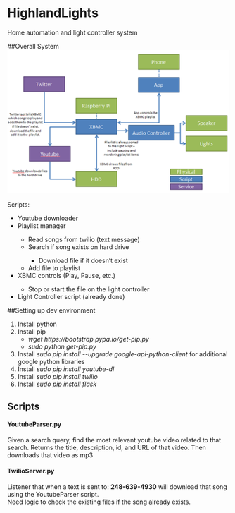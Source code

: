 # HighlandLights
Home automation and light controller system

##Overall System
![System layout](overview.png?raw=true "System Layout")
<p>
Scripts:<br>
<ul>
<li>Youtube downloader</li>
<li>Playlist manager</li><ul>
<li>Read songs from twilio (text message)</li>
<li>Search if song exists on hard drive</li><ul>
<li>Download file if it doesn’t exist</li></ul>
<li>Add file to playlist</li></ul>
<li>XBMC controls (Play, Pause, etc.)</li><ul>
<li>Stop or start the file on the light controller</li></ul>
<li>Light Controller script (already done)</li>
</ul>

##Setting up dev environment
<ol>
<li>Install python</li>
<li>Install pip<ul>
<li><i>wget https://bootstrap.pypa.io/get-pip.py</i></li>
<li><i>sudo python get-pip.py</i></li></ul>
<li>Install <i>sudo pip install --upgrade google-api-python-client</i> for additional google python libraries</li>
<li>Install <i>sudo pip install youtube-dl</i></li>
<li>Install <i>sudo pip install twilio</i></li>
<li>Install <i>sudo pip install flask</i></li>
</ol>

## Scripts
#### YoutubeParser.py
Given a search query, find the most relevant youtube video 
related to that search. Returns the title, description,
id, and URL of that video. Then downloads that video as mp3

#### TwilioServer.py
Listener that when a text is sent to: <b>248-639-4930</b> 
will download that song using the YoutubeParser script.<br>
Need logic to check the existing files if the song already exists.
